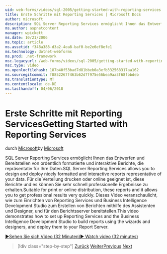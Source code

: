 ```yaml
---
uid: web-forms/videos/sql-2005/getting-started-with-reporting-services
title: Erste Schritte mit Reporting Services | Microsoft Docs
author: microsoft
description: SQL Server Reporting Services ermöglicht Ihnen das Entwerfen und Bereitstellen von ordentlich formatierte und interaktive Berichte, die repräsentativ für Ihre Daten. Eignet sich für drucken oder nur...
ms.author: aspnetcontent
manager: wpickett
ms.date: 10/21/2006
ms.topic: article
ms.assetid: f348a388-d3a2-4ea8-baf0-be2e6ef8efe1
ms.technology: dotnet-webforms
ms.prod: .net-framework
msc.legacyurl: /web-forms/videos/sql-2005/getting-started-with-reporting-services
msc.type: video
ms.openlocfilehash: 187b40f53bad7d81bbeb0a3efb332568317aa162
ms.sourcegitcommit: f8852267f463b62d7f975e56bea9aa3f68fbbdeb
ms.translationtype: MT
ms.contentlocale: de-DE
ms.lasthandoff: 04/06/2018
---
```

<a name="getting-started-with-reporting-services"></a><span data-ttu-id="18449-104">Erste Schritte mit Reporting Services</span><span class="sxs-lookup"><span data-stu-id="18449-104">Getting Started with Reporting Services</span></span>
====================
<span data-ttu-id="18449-105">durch [Microsoft](https://github.com/microsoft)</span><span class="sxs-lookup"><span data-stu-id="18449-105">by [Microsoft](https://github.com/microsoft)</span></span>

<span data-ttu-id="18449-106">SQL Server Reporting Services ermöglicht Ihnen das Entwerfen und Bereitstellen von ordentlich formatierte und interaktive Berichte, die repräsentativ für Ihre Daten.</span><span class="sxs-lookup"><span data-stu-id="18449-106">SQL Server Reporting Services allows you to design and deploy nicely formatted and interactive reports representative of your data.</span></span> <span data-ttu-id="18449-107">Für die Verteilung drucken oder online geeignet ist, diese Berichte und es können Sie sehr schnell professionelle Ergebnisse zu erhalten.</span><span class="sxs-lookup"><span data-stu-id="18449-107">Suitable for print or online distribution, these reports and it allows you to get professional results very quickly.</span></span> <span data-ttu-id="18449-108">Dieses Video veranschaulicht, wie zum Einrichten von Reporting Services und Business Intelligence Development Studio zum Erstellen von Berichten mithilfe des Assistenten und Designer, und für den Berichtsserver bereitstellen.</span><span class="sxs-lookup"><span data-stu-id="18449-108">This video demonstrates how to set up Reporting Services and the Business Intelligence Development Studio to build reports using the wizards and designers, and deploy them to your Report Server.</span></span>

[<span data-ttu-id="18449-109">&#9654;Sehen Sie sich Video (32 Minuten)</span><span class="sxs-lookup"><span data-stu-id="18449-109">&#9654; Watch video (32 minutes)</span></span>](https://channel9.msdn.com/Blogs/ASP-NET-Site-Videos/getting-started-with-reporting-services)

> [!div class="step-by-step"]
> <span data-ttu-id="18449-110">[Zurück](using-sql-server-management-studio.md)
> [Weiter](building-and-customizing-reports-in-business-intelligence-development-studio.md)</span><span class="sxs-lookup"><span data-stu-id="18449-110">[Previous](using-sql-server-management-studio.md)
[Next](building-and-customizing-reports-in-business-intelligence-development-studio.md)</span></span>
